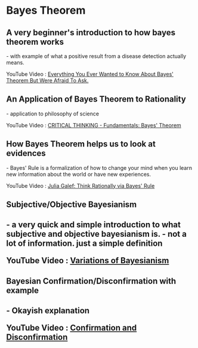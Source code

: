 <h1>Bayes Theorem</h1>

<h2>A very beginner's introduction to how bayes theorem works</h2>
- with example of what a positive result from a disease detection actually means.

YouTube Video : 
[Everything You Ever Wanted to Know About Bayes' Theorem But Were Afraid To Ask.](https://www.youtube.com/watch?v=BcvLAw-JRss)

<h2>An Application of Bayes Theorem to Rationality</h2>
- application to philosophy of science

YouTube Video : 
[CRITICAL THINKING - Fundamentals: Bayes' Theorem](https://www.youtube.com/watch?v=OqmJhPQYRc8)

<h2>How Bayes Theorem helps us to look at evidences</h2>
- Bayes' Rule is a formalization of how to change your mind when you learn new information about the world or have new experiences.

YouTube Video :
[Julia Galef: Think Rationally via Bayes' Rule](https://www.youtube.com/watch?v=NEqHML98RgU)

<h2>Subjective/Objective Bayesianism<h2>
- a very quick and simple introduction to what subjective and objective bayesianism is. 
- not a lot of information. just a simple definition

YouTube Video :
[Variations of Bayesianism](https://www.youtube.com/watch?v=JsCyAPFNbYk)

<h2>Bayesian Confirmation/Disconfirmation with example<h2>
- Okayish explanation

YouTube Video :
[Confirmation and Disconfirmation](https://www.youtube.com/watch?v=22mxFtLkVvU&list=PLz0n_SjOttTdIqlgDjdNFfLUFVrl5j1J4&index=7)


